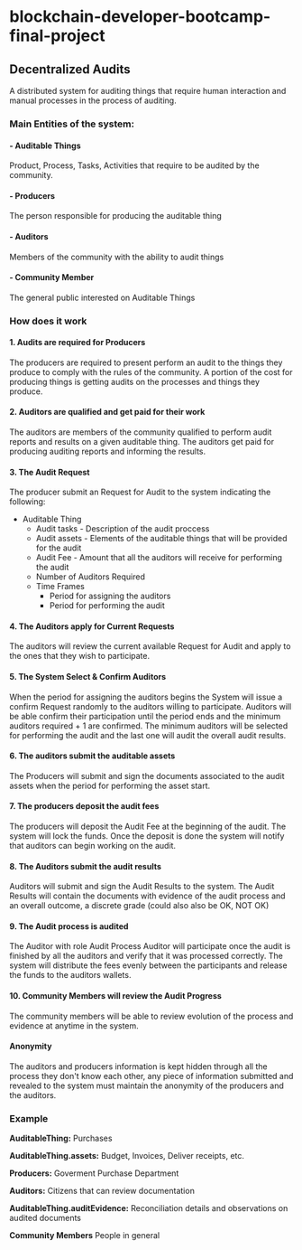 # blockchain-developer-bootcamp-final-project
## Decentralized Audits

A distributed system for auditing things that require human interaction and manual processes in the process of auditing.

### Main Entities of the system:

####  - Auditable Things
  Product, Process, Tasks, Activities that require to be audited by the community.
####  - Producers
  The person responsible for producing the auditable thing
#### - Auditors
  Members of the community with the ability to audit things
#### - Community Member
  The general public interested on Auditable Things

### How does it work

#### 1. Audits are required for Producers
The producers are required to present perform an audit to the things they produce to comply with the rules of the community. 
A portion of the cost for producing things is getting audits on the processes and things they produce.
#### 2. Auditors are qualified and get paid for their work
The auditors are members of the community qualified to perform audit reports and results on a given auditable thing. 
The auditors get paid for producing auditing reports and informing the results.
#### 3. The Audit Request
The producer submit an Request for Audit to the system indicating the following:
- Auditable Thing
	- Audit tasks  - Description of the audit proccess
	- Audit assets - Elements of the auditable things that will be provided for the audit
	- Audit Fee - Amount that all the auditors will receive for performing the audit 
	- Number of Auditors Required
	- Time Frames
		- Period for assigning the auditors
		- Period for performing the audit
#### 4. The Auditors apply for Current Requests
The auditors will review the current available Request for Audit and apply to the ones that they wish to participate.
#### 5. The System Select & Confirm Auditors 
When the period for assigning the auditors begins the System will issue a confirm Request randomly to the auditors willing to participate.
Auditors will be able confirm their participation until the period ends and the minimum auditors required + 1 are confirmed. 
The minimum auditors will be selected for performing the audit and the last one will audit the overall audit results.
#### 6. The auditors submit the auditable assets
The Producers will submit and sign the documents associated to the audit assets when the period for performing the asset start.
#### 7. The producers deposit the audit fees
The producers will deposit the Audit Fee at the beginning of the audit. The system will lock the funds.
Once the deposit is done the system will notify that auditors can begin working on the audit.
#### 8. The Auditors submit the audit results 
Auditors will submit and sign the Audit Results to the system.
The Audit Results will contain the documents with evidence of the audit process and an overall outcome, a discrete grade (could also also be OK, NOT OK)
#### 9. The Audit process is audited
The Auditor with role Audit Process Auditor will participate once the audit is finished by all the auditors and verify that it was processed correctly.
The system will distribute the fees evenly between the participants and release the funds to the auditors wallets.
#### 10. Community Members will review the Audit Progress
The community members will be able to review evolution of the process and evidence at anytime in the system.
#### Anonymity 
The auditors and producers information is kept hidden through all the process they don't know each other, any piece of information submitted and revealed to the system must maintain the anonymity of the producers and the auditors.

### Example

**AuditableThing:** Purchases

**AuditableThing.assets:** Budget, Invoices, Deliver receipts, etc.

**Producers:** Goverment Purchase Department

**Auditors:** Citizens that can review documentation

**AuditableThing.auditEvidence:** Reconciliation details and observations on audited documents

**Community Members** People in general

  

